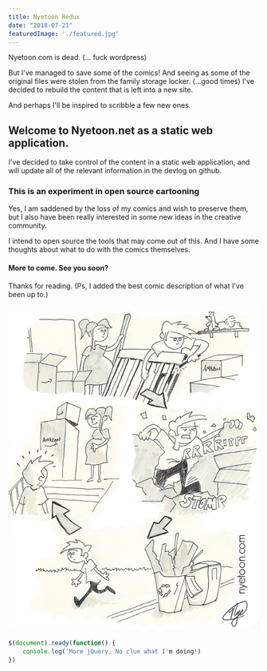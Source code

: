 ```yaml
---
title: Nyetoon Redux
date: "2018-07-21"
featuredImage: './featured.jpg'
---
```


Nyetoon.com is dead. (... fuck wordpress) 

But I've managed to save some of the comics! And seeing as some of the original files were stolen from the family storage locker. (...good times) I've decided to rebuild the content that is left into a new site. 

And perhaps I'll be inspired to scribble a few new ones. 

<!-- end -->

## Welcome to Nyetoon.net as a static web application. 

I've decided to take control of the content in a static web application, and will update all of the relevant information in the devlog on github. 

### This is an experiment in open source cartooning

Yes, I am saddened by the loss of my comics and wish to preserve them, but I also have been really interested in some new ideas in the creative community. 

I intend to open source the tools that may come out of this. And I have some thoughts about what to do with the comics themselves.  

#### More to come. See you soon?

Thanks for reading. (Ps, I added the best comic description of what I've been up to.)

![Comic](./Nyetoon_PreppingforBaby.png)

```javascript
$(document).ready(function() {
    console.log('More jQuery, No clue what I'm doing!)
})
```

